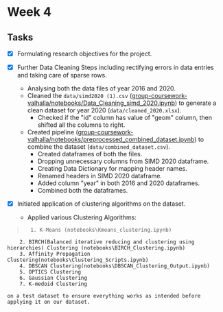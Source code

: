 # Week 4

## Tasks
- [X] Formulating research objectives for the project.

- [X]  Further Data Cleaning Steps including rectifying errors in data entries and taking care of sparse rows.
    - Analysing both the data files of year 2016 and 2020.
    - Cleaned the `data/simd2020 (1).csv` ([group-coursework-valhalla/notebooks/Data_Cleaning_simd_2020.ipynb](https://github.com/dmml-heriot-watt/group-coursework-valhalla/blob/main/notebooks/Data_Cleaning_simd_2020.ipynb)) to generate a clean dataset for year 2020 (`data/cleaned_2020.xlsx`).
		- Checked if the "id" column has value of "geom" column, then shifted all the columns to right.
    - Created pipeline ([group-coursework-valhalla/notebooks/preprocessed_combined_dataset.ipynb](https://github.com/dmml-heriot-watt/group-coursework-valhalla/blob/main/notebooks/preprocessed_combined_dataset.ipynb)) to combine the dataset (`data/combined_dataset.csv`).
		- Created dataframes of both the files.
		- Dropping unnecessary columns from SIMD 2020 dataframe.
		- Creating Data Dictionary for mapping header names.
		- Renamed headers in SIMD 2020 dataframe.
		- Added column "year" in both 2016 and 2020 dataframes.
		- Combined both the dataframes.

- [X] Initiated application of clustering algorithms on the dataset.
	- Applied various Clustering Algorithms:
>	    1. K-Means (notebooks\Kmeans_clustering.ipynb)
        2. BIRCH(Balanced iterative reducing and clustering using hierarchies) Clustering (notebooks\BIRCH_Clustering.ipynb)
        3. Affinity Propagation Clustering(notebooks\Clustering_Scripts.ipynb)
        4. DBSCAN Clustering(notebooks\DBSCAN_Clustering_Output.ipynb)
		5. OPTICS Clustering
		6. Gaussian Clustering
		7. K-medoid Clustering
    
    on a test dataset to ensure everything works as intended before applying it on our dataset.
